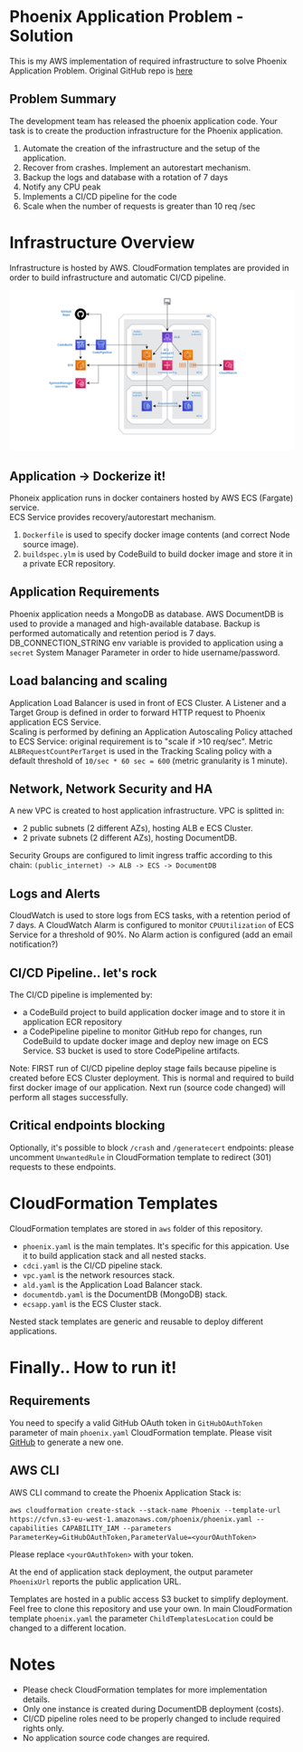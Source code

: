 # Phoenix Application Problem - Solution 

This is my AWS implementation of required infrastructure to solve Phoenix Application Problem.
Original GitHub repo is [here](https://github.com/claranet-coast/cloud-phoenix-kata)

## Problem Summary

The development team has released the phoenix application code.
Your task is to create the production infrastructure
for the Phoenix application.

1. Automate the creation of the infrastructure and the setup of the application.
2. Recover from crashes. Implement an autorestart mechanism.
3. Backup the logs and database with a rotation of 7 days
4. Notify any CPU peak
5. Implements a CI/CD pipeline for the code
6. Scale when the number of requests is greater than 10 req /sec

# Infrastructure Overview

Infrastructure is hosted by AWS. CloudFormation templates are provided in order to build infrastructure and automatic CI/CD pipeline. 

![Architecture](aws/Phoenix-App-Layout.png)

## Application -> Dockerize it!

Phoneix application runs in docker containers hosted by AWS ECS (Fargate) service.  
ECS Service provides recovery/autorestart mechanism.

1. `Dockerfile` is used to specify docker image contents (and correct Node source image).
2. `buildspec.ylm` is used by CodeBuild to build docker image and store it in a private ECR repository.

## Application Requirements

Phoenix application needs a MongoDB as database. AWS DocumentDB is used to provide a managed and  high-available database. Backup is performed automatically and retention period is 7 days.
DB_CONNECTION_STRING env variable is provided to application using a `secret` System Manager Parameter in order to hide username/password.

## Load balancing and scaling

Application Load Balancer is used in front of ECS Cluster. A Listener and a Target Group is defined in order to forward HTTP request to Phoenix application ECS Service.  
Scaling is performed by defining an Application Autoscaling Policy attached to ECS Service: original requirement is to "scale if >10 req/sec". Metric `ALBRequestCountPerTarget` is used in the Tracking Scaling policy with a default threshold of `10/sec * 60 sec = 600` (metric granularity is 1 minute).

## Network, Network Security and HA

A new VPC is created to host application infrastructure. 
VPC is splitted in:
- 2 public subnets (2 different AZs), hosting ALB e ECS Cluster.
- 2 private subnets (2 different AZs), hosting DocumentDB.

Security Groups are configured to limit ingress traffic according to this chain: `(public_internet) -> ALB -> ECS -> DocumentDB`

## Logs and Alerts

CloudWatch is used to store logs from ECS tasks, with a retention period of 7 days.
A CloudWatch Alarm is configured to monitor `CPUUtilization` of ECS Service for a threshold of 90%. No Alarm action is configured (add an email notification?) 

## CI/CD Pipeline.. let's rock

The CI/CD pipeline is implemented by:
- a CodeBuild project to build application docker image and to store it in application ECR repository
- a CodePipeline pipeline to monitor GitHub repo for changes, run CodeBuild to update docker image and deploy new image on ECS Service.
S3 bucket is used to store CodePipeline artifacts.

Note: FIRST run of CI/CD pipeline deploy stage fails because pipeline is created before ECS Cluster deployment. This is normal and required to build first docker image of our application. Next run (source code changed) will perform all stages successfully.

## Critical endpoints blocking

Optionally, it's possible to block `/crash` and `/generatecert` endpoints: please uncomment `UnwantedRule` in CloudFormation template to redirect (301) requests to these endpoints.

# CloudFormation Templates

CloudFormation templates are stored in `aws` folder of this repository. 
- `phoenix.yaml` is the main templates. It's specific for this appication. Use it to build application stack and all nested stacks. 
- `cdci.yaml` is the CI/CD pipeline stack.
- `vpc.yaml` is the network resources stack.
- `ald.yaml` is the Application Load Balancer stack.
- `documentdb.yaml` is the DocumentDB (MongoDB) stack.
- `ecsapp.yaml` is the ECS Cluster stack.

Nested stack templates are generic and reusable to deploy different applications.

# Finally.. How to run it!

## Requirements

You need to specify a valid GitHub OAuth token in `GitHubOAuthToken` parameter of main `phoenix.yaml` CloudFormation template. Please visit [GitHub](https://github.com/settings/tokens) to generate a new one.

## AWS CLI

AWS CLI command to create the Phoenix Application Stack is:

    aws cloudformation create-stack --stack-name Phoenix --template-url https://cfvn.s3-eu-west-1.amazonaws.com/phoenix/phoenix.yaml --capabilities CAPABILITY_IAM --parameters ParameterKey=GitHubOAuthToken,ParameterValue=<yourOAuthToken>

Please replace `<yourOAuthToken>` with your token.

At the end of application stack deployment, the output parameter `PhoenixUrl` reports the public application URL.

Templates are hosted in a public access S3 bucket to simplify deployment. 
Feel free to clone this repository and use your own. 
In main CloudFormation template `phoenix.yaml` the parameter `ChildTemplatesLocation` could be changed to a different location. 

# Notes

- Please check CloudFormation templates for more implementation details.
- Only one instance is created during DocumentDB deployment (costs).
- CI/CD pipeline roles need to be properly changed to include required rights only.
- No application source code changes are required.






 








